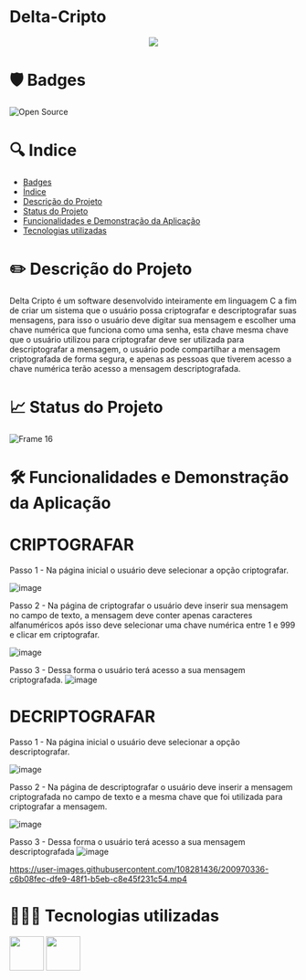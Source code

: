 # Delta-Cripto


<p align='center'>
  <img src='https://user-images.githubusercontent.com/108281436/197286619-28ae6dd3-0a85-4116-9ba2-ebf100c14503.png' />
<p/>


# 🛡️ Badges
![Open Source](https://img.shields.io/badge/OpenSource-%E2%9D%A4-green)


# 🔍 Indice

* [Badges](https://github.com/elielgomes/Delta-Criptografia/blob/main/README.md#%EF%B8%8F-badges)
* [Índice](https://github.com/elielgomes/Delta-Criptografia/blob/main/README.md#-indice)
* [Descrição do Projeto](https://github.com/elielgomes/Delta-Criptografia/blob/main/README.md#%EF%B8%8F-descri%C3%A7%C3%A3o-do-projeto)
* [Status do Projeto](https://github.com/elielgomes/Delta-Criptografia/blob/main/README.md#-status-do-projeto)
* [Funcionalidades e Demonstração da Aplicação](https://github.com/elielgomes/Delta-Criptografia/blob/main/README.md#%EF%B8%8F-funcionalidades-e-demonstra%C3%A7%C3%A3o-da-aplica%C3%A7%C3%A3o)
* [Tecnologias utilizadas](https://github.com/elielgomes/Delta-Criptografia/blob/main/README.md#-tecnologias-utilizadas)


# ✏️ Descrição do Projeto
Delta Cripto é um software desenvolvido inteiramente em linguagem C a fim de criar um sistema que o usuário possa criptografar e descriptografar suas mensagens, para isso o usuário deve digitar sua mensagem e escolher uma chave numérica que funciona como uma senha, esta chave mesma chave que o usuário utilizou para criptografar
deve ser utilizada para descriptografar a mensagem, o usuário pode compartilhar a mensagem criptografada de forma segura, e apenas as pessoas que tiverem acesso a chave numérica terão acesso a mensagem descriptografada.


# 📈 Status do Projeto
![Frame 16](https://user-images.githubusercontent.com/108281436/192803852-d0a0e110-a351-4eb9-ad0e-95cb36a0bb49.png)

# 🛠️ Funcionalidades e Demonstração da Aplicação


# CRIPTOGRAFAR

Passo 1 - Na página inicial o usuário deve selecionar a opção criptografar.

![image](https://user-images.githubusercontent.com/108281436/201535939-5caa488b-7fb2-4584-a691-084c5f619387.png)

Passo 2 - Na página de criptografar o usuário deve inserir sua mensagem no campo de texto, a mensagem deve conter apenas caracteres alfanuméricos após isso deve selecionar uma chave numérica entre 1 e 999 e clicar em criptografar.

![image](https://user-images.githubusercontent.com/108281436/201536483-36d29222-38f6-4148-9280-7e4bd4847d21.png)

Passo 3 - Dessa forma o usuário terá acesso a sua mensagem criptografada.
![image](https://user-images.githubusercontent.com/108281436/201536671-c0d67f5f-851e-49ce-afa7-1219873e1872.png)


# DECRIPTOGRAFAR

Passo 1 - Na página inicial o usuário deve selecionar a opção descriptografar.

![image](https://user-images.githubusercontent.com/108281436/201535939-5caa488b-7fb2-4584-a691-084c5f619387.png)


Passo 2 - Na página de descriptografar o usuário deve inserir a mensagem criptografada no campo de texto e a mesma chave que foi utilizada para criptografar a mensagem.

![image](https://user-images.githubusercontent.com/108281436/201536955-98e87f8c-7246-4e88-ae36-ff73bcb6b7cd.png)

Passo 3 - Dessa forma o usuário terá acesso a sua mensagem descriptografada
![image](https://user-images.githubusercontent.com/108281436/201536993-d060b1b1-4718-452e-a1aa-66a572b3e748.png)

https://user-images.githubusercontent.com/108281436/200970336-c6b08fec-dfe9-48f1-b5eb-c8e45f231c54.mp4


# 👨🏻‍💻 Tecnologias utilizadas
<div align='start'>
<img width=60  src="https://cdn.jsdelivr.net/gh/devicons/devicon/icons/c/c-original.svg" />
<img width=60 src="https://cdn.jsdelivr.net/gh/devicons/devicon/icons/apache/apache-original.svg" />         
</div>
          
